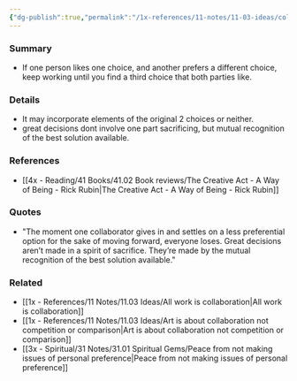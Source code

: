 ```yaml
---
{"dg-publish":true,"permalink":"/1x-references/11-notes/11-03-ideas/collaboration-vs-compromise/","title":"Collaboration vs cooperation","noteIcon":""}
---
```



### Summary
- If one person likes one choice, and another prefers a different choice, keep working until you find a third choice that both parties like. 

### Details
- It may incorporate elements of the original 2 choices or neither.
- great decisions dont involve one part sacrificing, but mutual recognition of the best solution available.

### References
- [[4x - Reading/41 Books/41.02 Book reviews/The Creative Act - A Way of Being - Rick Rubin\|The Creative Act - A Way of Being - Rick Rubin]]

### Quotes
- "The moment one collaborator gives in and settles on a less preferential option for the sake of moving forward, everyone loses. Great decisions aren’t made in a spirit of sacrifice. They’re made by the mutual recognition of the best solution available."

### Related
- [[1x - References/11 Notes/11.03 Ideas/All work is collaboration\|All work is collaboration]]
- [[1x - References/11 Notes/11.03 Ideas/Art is about collaboration not competition or comparison\|Art is about collaboration not competition or comparison]]
- [[3x - Spiritual/31 Notes/31.01 Spiritual Gems/Peace from not making issues of personal preference\|Peace from not making issues of personal preference]]
